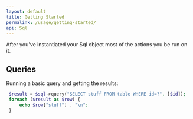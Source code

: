 ```yaml
---
layout: default
title: Getting Started
permalink: /usage/getting-started/
api: Sql
---
```


After you've instantiated your Sql object most of the actions you be run on it.

## Queries

Running a basic query and getting the results:

~~~php
 $result = $sql->query("SELECT stuff FROM table WHERE id=?", [$id]);
 foreach ($result as $row) {
     echo $row["stuff"] . "\n";
 }
~~~
